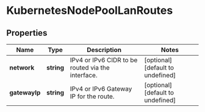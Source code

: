 # KubernetesNodePoolLanRoutes

## Properties
| Name | Type | Description | Notes |
| ------------ | ------------- | ------------- | ------------- |
| **network** | **string** | IPv4 or IPv6 CIDR to be routed via the interface. | [optional] [default to undefined] |
| **gatewayIp** | **string** | IPv4 or IPv6 Gateway IP for the route. | [optional] [default to undefined] |


